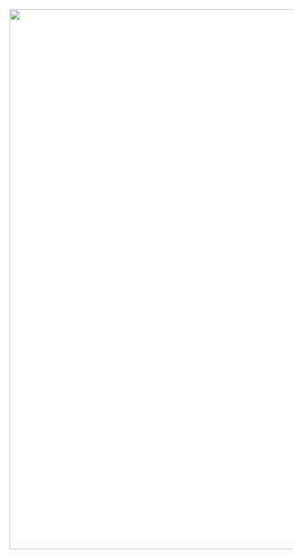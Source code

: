 <img src="https://github-readme-stats.vercel.app/api/top-langs?username=lt25106&locale=en&hide_title=false&langs_count=14&order=2&theme=dark&layout=compact" style="width: 100vw">
